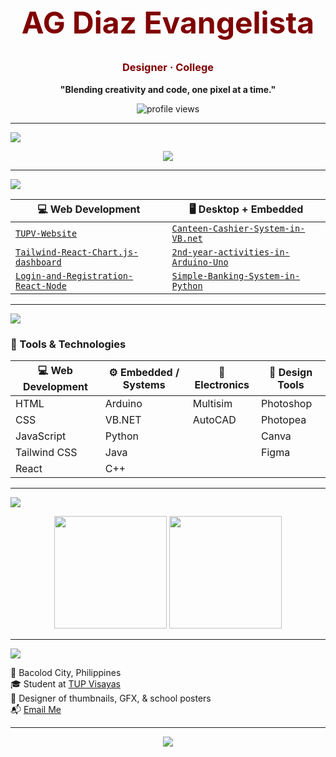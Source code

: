 <h1 align="center" style="font-size: 48px; color: #800000;">
  AG Diaz Evangelista
</h1>

<h3 align="center" style="color: #800000;">
  Designer · College
</h3>

<p align="center"><strong>"Blending creativity and code, one pixel at a time."</strong></p>

<p align="center">
  <img src="https://komarev.com/ghpvc/?username=12valor&label=Profile+Views&color=800000&style=flat-square" alt="profile views" />
</p>

---

<img src="https://img.shields.io/badge/🏆%20Trophy%20Wall-%23800000?style=flat-square&color=800000" />

<p align="center">
  <img src="https://github-profile-trophy.vercel.app/?username=12valor&theme=flat&margin-w=15&margin-h=15&no-frame=true&row=2&column=6" />
</p>

---

<img src="https://img.shields.io/badge/💼%20Recent%20Projects%20-%23800000?style=flat-square&color=800000" />

| 💻 Web Development                        | 🖥️ Desktop + Embedded                     |
|------------------------------------------|-------------------------------------------|
| [`TUPV-Website`](https://github.com/12valor/TUPV-Website)        | [`Canteen-Cashier-System-in-VB.net`](https://github.com/12valor/Canteen-Cashier-System-in-VB.net) |
| [`Tailwind-React-Chart.js-dashboard`](https://github.com/12valor/Tailwind-React-Chart.js-dashboard-practice) | [`2nd-year-activities-in-Arduino-Uno`](https://github.com/12valor/2nd-year-activities-in-Arduino-Uno) |
| [`Login-and-Registration-React-Node`](https://github.com/12valor/Login-and-Registration-using-React-Node-MySQL-) | [`Simple-Banking-System-in-Python`](https://github.com/12valor/Simple-Banking-System-in-Python) |

---

<img src="https://img.shields.io/badge/🧠%20Tech%20Stack%20%26%20Tools-%23800000?style=flat-square&color=800000" />

### 🧰 Tools & Technologies

| 💻 Web Development         | ⚙️ Embedded / Systems        | 🔌 Electronics         | 🎨 Design Tools         |
|---------------------------|------------------------------|------------------------|-------------------------|
| HTML                      | Arduino                      | Multisim               | Photoshop               |
| CSS                       | VB.NET                       | AutoCAD                | Photopea                |
| JavaScript                | Python                       |                        | Canva                   |
| Tailwind CSS              | Java                         |                        | Figma                   |
| React                     | C++                          |                        |                         |

---

<img src="https://img.shields.io/badge/📊%20GitHub%20Stats%20(Maroon%20Style)-%23800000?style=flat-square&color=800000" />

<p align="center">
  <img src="https://github-readme-stats.vercel.app/api?username=12valor&show_icons=true&hide_border=true&bg_color=ffffff&title_color=800000&icon_color=800000&text_color=000000" height="180" />
  <img src="https://github-readme-stats.vercel.app/api/top-langs/?username=12valor&layout=compact&hide_border=true&bg_color=ffffff&title_color=800000&text_color=000000" height="180" />
</p>

---

<img src="https://img.shields.io/badge/📬%20Contact%20%26%20Collab-%23800000?style=flat-square&color=800000" />

📍 Bacolod City, Philippines  
🎓 Student at [TUP Visayas](https://www.tup.edu.ph/)  
🎨 Designer of thumbnails, GFX, & school posters  
📬 [Email Me](mailto:evangelista.agdiaz@gmail.com)

---

<p align="center">
  <img src="https://img.shields.io/badge/Made%20with%20❤️%20and%20Maroon%20Passion-%23800000?style=for-the-badge&logo=github" />
</p>
